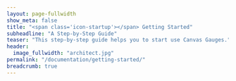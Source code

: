 ```yaml
---
layout: page-fullwidth
show_meta: false
title: "<span class='icon-startup'></span> Getting Started"
subheadline: "A Step-by-Step Guide"
teaser: "This step-by-step guide helps you to start use Canvas Gauges."
header:
  image_fullwidth: "architect.jpg"
permalink: "/documentation/getting-started/"
breadcrumb: true
---
```


<!--<a class="radius button small" href="{{ site.url }}/docs/2.0.0/">Check out the API documentation for more ›</a>-->
